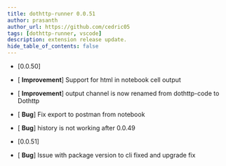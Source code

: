 ```yaml
---
title: dothttp-runner 0.0.51
author: prasanth
author_url: https://github.com/cedric05
tags: [dothttp-runner, vscode]
description: extension release update.
hide_table_of_contents: false
---
```


- [0.0.50]
- [ **Improvement**] Support for html in notebook cell output
- [ **Improvement**] output channel is now renamed from dothttp-code to Dothttp
- [ **Bug**] Fix export to postman from notebook
- [ **Bug**] history is not working after 0.0.49


- [0.0.51]
- [ **Bug**] Issue with package version to cli fixed and upgrade fix